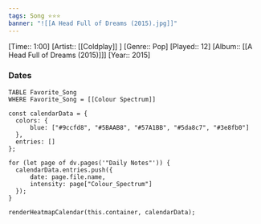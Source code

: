 ```yaml
---
tags: Song ⭐⭐⭐ 
banner: "![[A Head Full of Dreams (2015).jpg]]"
---
```

[Time:: 1:00]
[Artist:: [[Coldplay]] ]
[Genre:: Pop]
[Played:: 12]
[Album:: [[A Head Full of Dreams (2015)]]]
[Year:: 2015]
### Dates
````dataview
TABLE Favorite_Song
WHERE Favorite_Song = [[Colour Spectrum]]
````

  ```dataviewjs
const calendarData = { 
	colors: { 
		blue: ["#9ccfd8", "#5BAAB8", "#57A1BB", "#5da8c7", "#3e8fb0"] 
	}, 
	entries: [] 
}; 

for (let page of dv.pages('"Daily Notes"')) { 
	calendarData.entries.push({ 
		date: page.file.name, 
		intensity: page["Colour_Spectrum"]
	}); 
} 

renderHeatmapCalendar(this.container, calendarData);
```
